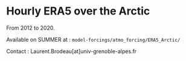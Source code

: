 # Hourly ERA5 over the Arctic

From 2012 to 2020.

Available on SUMMER at : `model-forcings/atmo_forcing/ERA5_Arctic/`

Contact : Laurent.Brodeau[at]univ-grenoble-alpes.fr
